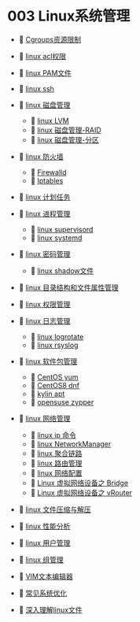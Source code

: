# 003 Linux系统管理

* 📄 [Cgroups资源限制](siyuan://blocks/20230610173715-36th0on)
* 📄 [linux acl权限](siyuan://blocks/20230610173747-b0whwmi)
* 📄 [linux PAM文件](siyuan://blocks/20230610173650-r61rup1)
* 📄 [linux ssh](siyuan://blocks/20230610173745-hsm9ws6)
* 📑 [linux 磁盘管理](siyuan://blocks/20230731184808-fp74xuk)

  * 📄 [linux LVM](siyuan://blocks/20230610173608-94mdetb)
  * 📄 [linux 磁盘管理-RAID](siyuan://blocks/20230610173538-pv1fv66)
  * 📄 [linux 磁盘管理-分区](siyuan://blocks/20230610173743-0ftosvt)
* 📑 [linux 防火墙](siyuan://blocks/20230803115608-fyehvsl)

  * 📄 [Firewalld](siyuan://blocks/20230610173734-jic9gse)
  * 📄 [Iptables](siyuan://blocks/20230610173617-7l5ftni)
* 📄 [linux 计划任务](siyuan://blocks/20230610173646-bhdhhzl)
* 📑 [linux 进程管理](siyuan://blocks/20230731184852-gpvm3o2)

  * 📄 [linux supervisord](siyuan://blocks/20230731184946-hlebj0x)
  * 📄 [linux systemd](siyuan://blocks/20230610173754-nolls1s)
* 📑 [linux 密码管理](siyuan://blocks/20230610173758-wpafjoy)

  * 📄 [linux shadow文件](siyuan://blocks/20230610173728-xs4na7q)
* 📄 [linux 目录结构和文件属性管理](siyuan://blocks/20230610173652-ex2pz40)
* 📄 [linux 权限管理](siyuan://blocks/20230610173646-5p30gm2)
* 📑 [linux 日志管理](siyuan://blocks/20230610173716-mus5v8e)

  * 📄 [linux logrotate](siyuan://blocks/20230610173801-5bt2ht6)
  * 📄 [linux rsyslog](siyuan://blocks/20230803121402-0hdctz8)
* 📑 [linux 软件包管理](siyuan://blocks/20230610173615-gi4fzfk)

  * 📄 [CentOS yum](siyuan://blocks/20230906111854-a1f0qq5)
  * 📄 [CentOS8 dnf](siyuan://blocks/20230906112113-ap4c6i4)
  * 📄 [kylin apt](siyuan://blocks/20230906111803-zrtqrv5)
  * 📄 [opensuse zypper](siyuan://blocks/20230906111854-h14hzkl)
* 📑 [linux 网络管理](siyuan://blocks/20230610173746-xcrlvc0)

  * 📄 [linux ip 命令](siyuan://blocks/20230906152322-cg6qodq)
  * 📄 [linux NetworkManager](siyuan://blocks/20230803163647-p2txceg)
  * 📄 [linux 聚合链路](siyuan://blocks/20230610173719-r7o6gsh)
  * 📄 [linux 路由管理](siyuan://blocks/20230610173807-kqlwuyg)
  * 📄 [linux 网络配置](siyuan://blocks/20230803163800-ql9cifl)
  * 📄 [Linux 虚拟网络设备之 Bridge](siyuan://blocks/20230803173114-w9zlqes)
  * 📄 [Linux 虚拟网络设备之 vRouter](siyuan://blocks/20230906171717-rabex90)
* 📄 [linux 文件压缩与解压](siyuan://blocks/20230610173737-lcd72hd)
* 📄 [linux 性能分析](siyuan://blocks/20230906175252-g3b9ufk)
* 📄 [linux 用户管理](siyuan://blocks/20230610173640-3viwdgt)
* 📄 [linux 组管理](siyuan://blocks/20230610173750-w3kwdmm)
* 📄 [VIM文本编辑器](siyuan://blocks/20230610173703-o5bchuv)
* 📄 [常见系统优化](siyuan://blocks/20230904153449-wd507me)
* 📄 [深入理解linux文件](siyuan://blocks/20230610173709-1nibbv0)

‍
